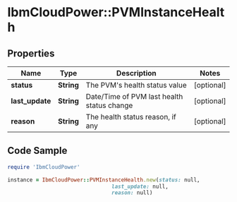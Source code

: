 # IbmCloudPower::PVMInstanceHealth

## Properties

Name | Type | Description | Notes
------------ | ------------- | ------------- | -------------
**status** | **String** | The PVM&#39;s health status value | [optional] 
**last_update** | **String** | Date/Time of PVM last health status change | [optional] 
**reason** | **String** | The health status reason, if any | [optional] 

## Code Sample

```ruby
require 'IbmCloudPower'

instance = IbmCloudPower::PVMInstanceHealth.new(status: null,
                                 last_update: null,
                                 reason: null)
```


